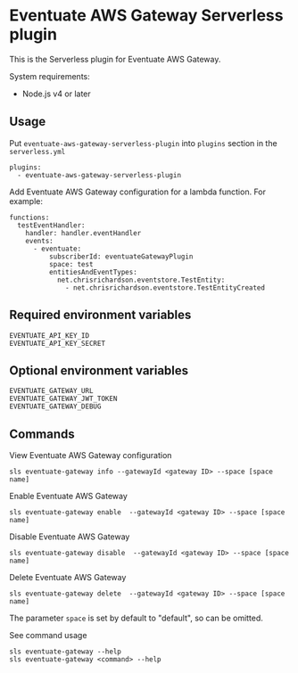 Eventuate AWS Gateway Serverless plugin
=======================================

This is the Serverless plugin for Eventuate AWS Gateway.

System requirements:
 - Node.js v4 or later
 
## Usage

Put `eventuate-aws-gateway-serverless-plugin` into `plugins` section in the `serverless.yml`

    plugins:
      - eventuate-aws-gateway-serverless-plugin
      
      
Add Eventuate AWS Gateway configuration for a lambda function. For example:

    functions:
      testEventHandler:
        handler: handler.eventHandler
        events:
          - eventuate:
              subscriberId: eventuateGatewayPlugin
              space: test
              entitiesAndEventTypes:
                net.chrisrichardson.eventstore.TestEntity:
                  - net.chrisrichardson.eventstore.TestEntityCreated
 
## Required environment variables

    EVENTUATE_API_KEY_ID
    EVENTUATE_API_KEY_SECRET
    
## Optional environment variables

    EVENTUATE_GATEWAY_URL
    EVENTUATE_GATEWAY_JWT_TOKEN
    EVENTUATE_GATEWAY_DEBUG
    
## Commands


View Eventuate AWS Gateway configuration

    sls eventuate-gateway info --gatewayId <gateway ID> --space [space name]

Enable Eventuate AWS Gateway

    sls eventuate-gateway enable  --gatewayId <gateway ID> --space [space name]

Disable Eventuate AWS Gateway

    sls eventuate-gateway disable  --gatewayId <gateway ID> --space [space name]

Delete Eventuate AWS Gateway

    sls eventuate-gateway delete  --gatewayId <gateway ID> --space [space name]
    
The parameter `space` is set by default to "default", so can be omitted.
    
See command usage

    sls eventuate-gateway --help
    sls eventuate-gateway <command> --help
    